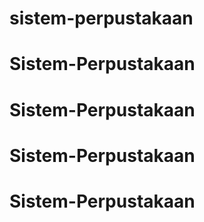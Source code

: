 # sistem-perpustakaan
# Sistem-Perpustakaan
# Sistem-Perpustakaan
# Sistem-Perpustakaan
# Sistem-Perpustakaan
